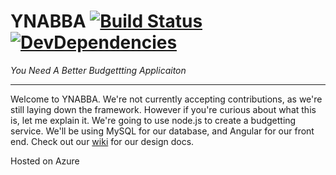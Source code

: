 # YNABBA [![Build Status](https://travis-ci.org/YUKV/YNABBA.svg?branch=master)](https://travis-ci.org/YUKV/YNABBA) [![DevDependencies](https://david-dm.org/YUKV/YNABBA.svg)](https://david-dm.org/YUKV/YNABBA)
_You Need A Better Budgettting Applicaiton_

-------------------------------------------------------------

Welcome to YNABBA. We're not currently accepting contributions, as we're still laying down the framework. However if you're curious about what this is, let me explain it. We're going to use node.js to create a budgetting service. We'll be using MySQL for our database, and Angular for our front end. Check out our [wiki](https://github.com/YUKV/YNABBA/wiki) for our design docs.

Hosted on Azure